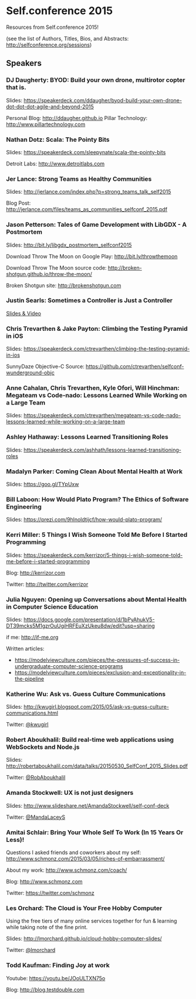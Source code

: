 # Self.conference 2015

Resources from Self.conference 2015!

(see the list of Authors, Titles, Bios, and Abstracts:
http://selfconference.org/sessions)

## Speakers

### DJ Daugherty: BYOD: Build your own drone, multirotor copter that is. 
Slides: https://speakerdeck.com/ddaugher/byod-build-your-own-drone-dot-dot-dot-agile-and-beyond-2015

Personal Blog: http://ddaugher.github.io
Pillar Technology: http://www.pillartechnology.com

### Nathan Dotz: Scala: The Pointy Bits
Slides: https://speakerdeck.com/sleepynate/scala-the-pointy-bits

Detroit Labs: http://www.detroitlabs.com

### Jer Lance: Strong Teams as Healthy Communities
Slides: http://jerlance.com/index.php?p=strong_teams_talk_self2015

Blog Post: http://jerlance.com/files/teams_as_communities_selfconf_2015.pdf 

### Jason Petterson: Tales of Game Development with LibGDX - A Postmortem
Slides: http://bit.ly/libgdx_postmortem_selfconf2015

Download Throw The Moon on Google Play: http://bit.ly/throwthemoon

Download Throw The Moon source code: http://broken-shotgun.github.io/throw-the-moon/

Broken Shotgun site: http://brokenshotgun.com

### Justin Searls: Sometimes a Controller is Just a Controller
[Slides & Video](http://blog.testdouble.com/posts/2015-05-11-sometimes-a-controller-is-just-a-controller.html)

### Chris Trevarthen & Jake Payton: Climbing the Testing Pyramid in iOS
Slides: https://speakerdeck.com/ctrevarthen/climbing-the-testing-pyramid-in-ios

SunnyDaze Objective-C Source: https://github.com/ctrevarthen/selfconf-wunderground-objc

### Anne Cahalan, Chris Trevarthen, Kyle Ofori, Will Hinchman: Megateam vs Code-nado: Lessons Learned While Working on a Large Team
Slides: https://speakerdeck.com/ctrevarthen/megateam-vs-code-nado-lessons-learned-while-working-on-a-large-team

### Ashley Hathaway: Lessons Learned Transitioning Roles 
Slides: https://speakerdeck.com/ashhath/lessons-learned-transitioning-roles

### Madalyn Parker: Coming Clean About Mental Health at Work
Slides: https://goo.gl/TYpUxw

### Bill Laboon: How Would Plato Program? The Ethics of Software Engineering
Slides: https://prezi.com/9hlnoldtijcf/how-would-plato-program/

### Kerri Miller: 5 Things I Wish Someone Told Me Before I Started Programming
Slides: https://speakerdeck.com/kerrizor/5-things-i-wish-someone-told-me-before-i-started-programming

Blog: http://kerrizor.com

Twitter: http://twitter.com/kerrizor

### Julia Nguyen: Opening up Conversations about Mental Health in Computer Science Education
Slides: https://docs.google.com/presentation/d/1bPyAhukV5-DT39mcks5M1gzrOuUgiHRFEuXzUkeu8dw/edit?usp=sharing

if me: http://if-me.org

Written articles:
* https://modelviewculture.com/pieces/the-pressures-of-success-in-undergraduate-computer-science-programs
* https://modelviewculture.com/pieces/exclusion-and-exceptionality-in-the-pipeline

### Katherine Wu: Ask vs. Guess Culture Communications
Slides: http://kwugirl.blogspot.com/2015/05/ask-vs-guess-culture-communications.html

Twitter: [@kwugirl](https://twitter.com/kwugirl)

### Robert Aboukhalil: Build real-time web applications using WebSockets and Node.js

Slides: http://robertaboukhalil.com/data/talks/20150530_SelfConf_2015_Slides.pdf

Twitter: [@RobAboukhalil](https://twitter.com/RobAboukhalil)

### Amanda Stockwell: UX is not just designers

Slides: http://www.slideshare.net/AmandaStockwell/self-conf-deck

Twitter: [@MandaLaceyS](https://twitter.com/MandaLaceyS)

### Amitai Schlair: Bring Your Whole Self To Work (In 15 Years Or Less)!

Questions I asked friends and coworkers about my self:
http://www.schmonz.com/2015/03/05/riches-of-embarrassment/

About my work:
http://www.schmonz.com/coach/

Blog: http://www.schmonz.com

Twitter: https://twitter.com/schmonz

### Les Orchard: The Cloud is Your Free Hobby Computer

Using the free tiers of many online services together for fun & learning while taking note of the fine print.

Slides: http://lmorchard.github.io/cloud-hobby-computer-slides/

Twitter: [@lmorchard](https://twitter.com/lmorchard)

### Todd Kaufman: Finding Joy at work

Youtube: https://youtu.be/JOoULTXN75o

Blog: http://blog.testdouble.com
